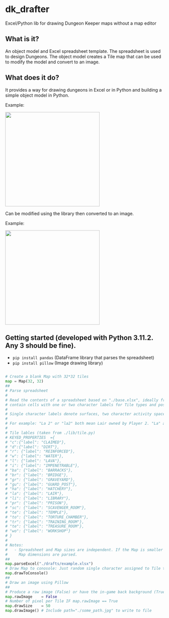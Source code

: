 # dk_drafter
Excel/Python lib for drawing Dungeon Keeper maps without a map editor

## What is it?
An object model and Excel spreadsheet template. The spreadsheet is used to design Dungeons. The object model creates a Tile map that can be used to modify the model and convert to an image.

## What does it do?
It provides a way for drawing dungeons in Excel or in Python and building a simple object model in Python.

Example:

<img src="https://i.imgur.com/QuGPFdy.png" width="300">

Can be modified using the library then converted to an image.

Example: 

<img src="https://imgur.com/jAnV5hf.png" width="300">

## Getting started (developed with Python 3.11.2. Any 3 should be fine).
- `pip install pandas` (DataFrame library that parses the spreadsheet)
- `pip install pillow` (Image drawing library)

```python

# Create a blank Map with 32*32 tiles
map	= Map(32, 32)
##
# Parse spreadsheet
#
# Read the contents of a spreadsheet based on "./base.xlsx", ideally from "./drafts/". Spreadsheets
# contain cells with one or two character labels for Tile types and possibly a Player ID.
#
# Single character labels denote surfaces, two character activity spaces excluding circulation (change that, man)
#
# For example: "La 2" or "la2" both mean Lair owned by Player 2. "La" and "la" are Player 1 by default.
#
# Tile lables (taken from ./lib/tile.py)
# KEYED_PROPERTIES	={						
# "c":{"label": "CLAIMED"},
# "d":{"label": "DIRT"},
# "r": {"label": "REINFORCED"},
# "w": {"label": "WATER"},
# "l": {"label": "LAVA"},
# "i": {"label": "IMPENETRABLE"},
# "ba": {"label": "BARRACKS"},
# "br": {"label": "BRIDGE"},
# "gr": {"label": "GRAVEYARD"},
# "gu": {"label": "GUARD_POST"},
# "ha": {"label": "HATCHERY"},
# "la": {"label": "LAIR"},
# "li": {"label": "LIBRARY"},
# "pr": {"label": "PRISON"},
# "sc": {"label": "SCAVENGER_ROOM"},
# "te": {"label": "TEMPLE"},
# "to": {"label": "TORTURE_CHAMBER"},
# "tr": {"label": "TRAINING_ROOM"},
# "te": {"label": "TREASURE_ROOM"},
# "wo": {"label": "WORKSHOP"}
# }
#
# Notes:
#	- Spreadsheet and Map sizes are independent. If the Map is smaller than the spreadsheet. Only the 
#	  Map dimensions are parsed.
##
map.parseExcel("./drafts/example.xlsx")
# Draw Map to conosole: Just random single character assigned to Tile types for dirty viewing pleasure
map.drawToConsole()
##
# Draw an image using Pillow
##
# Produce a raw image (False) or have the in-game back background (True)
map.rawImage	= False
# Number of pixel per Tile IF map.rawImage == True
map.drawSize	= 50
map.drawImage()	# Include path="./some_path.jpg" to write to file
```

